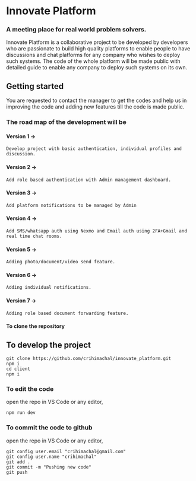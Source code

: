# Innovate Platform

### A meeting place for real world problem solvers.

Innovate Platform is a collaborative project to be developed by developers who are passionate to build high quality platforms to enable people to have discussions and chat platforms for any company who wishes to deploy such systems.
The code of the whole platform will be made public with detailed guide to enable any company to deploy such systems on its own.

## Getting started

You are requested to contact the manager to get the codes and help us in improving the code and adding new features till the code is made public.

### The road map of the development will be

#### Version 1 ->

`Develop project with basic authentication, individual profiles and discussion.`

#### Version 2 ->

`Add role based authentication with Admin management dashboard.`

#### Version 3 ->

`Add platform notifications to be managed by Admin`

#### Version 4 ->

`Add SMS/whatsapp auth using Nexmo and Email auth using 2FA+Gmail and real time chat rooms.`

#### Version 5 ->

`Adding photo/document/video send feature.`

#### Version 6 ->

`Adding individual notifications.`

#### Version 7 ->

`Adding role based document forwarding feature.`

#### To clone the repository

## To develop the project

```
git clone https://github.com/crihimachal/innovate_platform.git
npm i
cd client
npm i
```

### To edit the code

open the repo in VS Code or any editor,

```
npm run dev
```

### To commit the code to github

open the repo in VS Code or any editor,

```
git config user.email "crihimachal@gmail.com"
git config user.name "crihimachal"
git add .
git commit -m "Pushing new code"
git push
```
